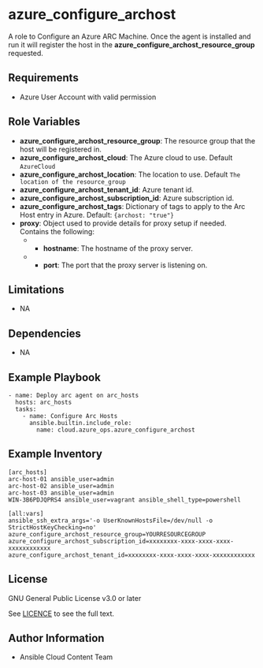 azure_configure_archost
==================

A role to Configure an Azure ARC Machine.  Once the agent is installed and run
it will register the host in the **azure_configure_archost_resource_group** requested.

Requirements
------------

* Azure User Account with valid permission

Role Variables
--------------

* **azure_configure_archost_resource_group**: The resource group that the host will be registered in.
* **azure_configure_archost_cloud**: The Azure cloud to use. Default `AzureCloud`
* **azure_configure_archost_location**: The location to use. Default `The location of the resource_group`
* **azure_configure_archost_tenant_id**: Azure tenant id.
* **azure_configure_archost_subscription_id**: Azure subscription id.
* **azure_configure_archost_tags**: Dictionary of tags to apply to the Arc Host entry in Azure. Default: `{archost: "true"}`
* **proxy**: Object used to provide details for proxy setup if needed.  Contains the following:
  - * **hostname**: The hostname of the proxy server.
  - * **port**: The port that the proxy server is listening on.

Limitations
------------

- NA

Dependencies
------------

- NA

Example Playbook
----------------

    - name: Deploy arc agent on arc_hosts
      hosts: arc_hosts
      tasks:
        - name: Configure Arc Hosts
          ansible.builtin.include_role:
            name: cloud.azure_ops.azure_configure_archost

Example Inventory
-----------------

    [arc_hosts]
    arc-host-01 ansible_user=admin
    arc-host-02 ansible_user=admin
    arc-host-03 ansible_user=admin
    WIN-3B6PDJQPRS4 ansible_user=vagrant ansible_shell_type=powershell

    [all:vars]
    ansible_ssh_extra_args='-o UserKnownHostsFile=/dev/null -o StrictHostKeyChecking=no'
    azure_configure_archost_resource_group=YOURRESOURCEGROUP
    azure_configure_archost_subscription_id=xxxxxxxx-xxxx-xxxx-xxxx-xxxxxxxxxxxx
    azure_configure_archost_tenant_id=xxxxxxxx-xxxx-xxxx-xxxx-xxxxxxxxxxxx

License
-------

GNU General Public License v3.0 or later

See [LICENCE](https://github.com/redhat-cop/cloud.azure_ops/blob/main/LICENSE) to see the full text.

Author Information
------------------

- Ansible Cloud Content Team
